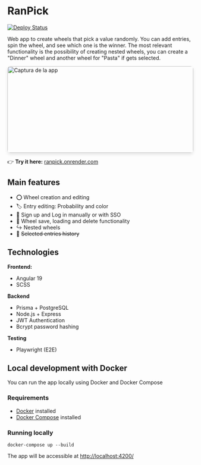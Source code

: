 # RanPick
 
[![Deploy Status](https://img.shields.io/badge/deployed%20on-Render-black?style=flat&logo=render)](https://ranpick.onrender.com/)

Web app to create wheels that pick a value randomly. You can add entries, spin the wheel, and see which one is the winner.
The most relevant functionality is the possibility of creating nested wheels, you can create a "Dinner" wheel and another wheel for "Pasta" if gets selected.

<img src="https://github.com/user-attachments/assets/feaa8a96-ee2a-43bc-8d68-f83ad1ec1eb1" alt="Captura de la app" width="500" height="233" style="border-radius: 8px; box-shadow: 0 4px 8px rgba(0,0,0,0.1);"/>

👉 **Try it here:** [ranpick.onrender.com](https://ranpick.onrender.com)

## Main features
- ⭕ Wheel creation and editing
- 🏷️ Entry editing: Probability and color
- 👤 Sign up and Log in manually or with SSO
- 📁 Wheel save, loading and delete functionality
- ↪️ Nested wheels
- 🚧 ~~Selected entries history~~

## Technologies

**Frontend:**
- Angular 19
- SCSS

**Backend**
- Prisma + PostgreSQL
- Node.js + Express
- JWT Authentication
- Bcrypt password hashing

**Testing**
- Playwright (E2E)

## Local development with Docker
You can run the app locally using Docker and Docker Compose
### Requirements
- [Docker](https://www.docker.com/) installed
- [Docker Compose](https://docs.docker.com/compose/install/) installed
### Running locally
```
docker-compose up --build
```
The app will be accessible at [http://localhost:4200/](http://localhost:4200/)
